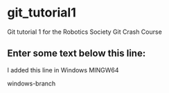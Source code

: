 # git_tutorial1
Git tutorial 1 for the Robotics Society Git Crash Course


Enter some text below this line:
--------------------
I added this line in Windows MINGW64

windows-branch
